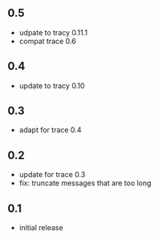 
## 0.5

- udpate to tracy 0.11.1
- compat trace 0.6

## 0.4

- update to tracy 0.10

## 0.3

- adapt for trace 0.4

## 0.2

- update for trace 0.3
- fix: truncate messages that are too long

## 0.1

- initial release
